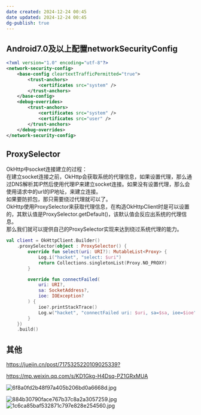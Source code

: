 ```yaml
---
date created: 2024-12-24 00:45
date updated: 2024-12-24 00:45
dg-publish: true
---
```


## Android7.0及以上配置networkSecurityConfig

```xml
<?xml version="1.0" encoding="utf-8"?>
<network-security-config>
    <base-config cleartextTrafficPermitted="true">
        <trust-anchors>
            <certificates src="system" />
        </trust-anchors>
    </base-config>
    <debug-overrides>
        <trust-anchors>
            <certificates src="system" />
            <certificates src="user" />
        </trust-anchors>
    </debug-overrides>
</network-security-config>
```

## ProxySelector

OkHttp中socket连接建立的过程：<br />在建立socket连接之前，OkHttp会获取系统的代理信息，如果设置代理，那么通过DNS解析其IP然后使用代理IP来建立socket连接。如果没有设置代理，那么会使用请求中的url的IP地址，来建立连接。<br />如果要防抓包，那只需要绕过代理就可以了。<br />OkHttp使用ProxySelector来获取代理信息，在构造OkHttpClient时是可以设置的，其默认值是ProxySelector.getDefault()，该默认值会反应出系统的代理信息。<br />那么我们就可以提供自己的ProxySelector实现来达到绕过系统代理的能力。

```kotlin
val client = OkHttpClient.Builder()
    .proxySelector(object : ProxySelector() {
        override fun select(uri: URI?): MutableList<Proxy> {
            Log.i("hacket", "select: $uri")
            return Collections.singletonList(Proxy.NO_PROXY)
        }

        override fun connectFailed(
            uri: URI?,
            sa: SocketAddress?,
            ioe: IOException?
        ) {
            ioe?.printStackTrace()
            Log.w("hacket", "connectFailed uri: $uri, sa=$sa, ioe=$ioe")
        }
    })
    .build()
```

## 其他

<https://juejin.cn/post/7175325220109025339?>

<https://mp.weixin.qq.com/s/KD1Gkg-H4Dsq-PZ1GRxMUA>

![6f8a0fd2b48f97a405b206bd0a6668d.jpg](https://cdn.nlark.com/yuque/0/2023/jpeg/694278/1679070078523-35dadc76-ea3b-4f4d-99cd-bdb0cd0344cd.jpeg#averageHue=%23f3f3ef&clientId=u8987a33f-006e-4&from=paste&height=633&id=u16e408ee&originHeight=950&originWidth=1434&originalType=binary&ratio=1.5&rotation=0&showTitle=false&size=129790&status=done&style=none&taskId=u0346c07b-964c-4228-9127-95ce10e5866&title=&width=956)

![884b30790face767b37c8a2a3057259.jpg](https://cdn.nlark.com/yuque/0/2023/jpeg/694278/1679070027987-e422be82-82e1-42b7-a5f3-52351c07ef00.jpeg#averageHue=%23f2f2f2&clientId=u8987a33f-006e-4&from=paste&height=249&id=uf2afb542&originHeight=374&originWidth=787&originalType=binary&ratio=1.5&rotation=0&showTitle=false&size=78512&status=done&style=none&taskId=u0a035bdb-fece-48aa-9408-64c1180479c&title=&width=524.6666666666666)<br />![1c6ca85baf532871c797e828e254560.jpg](https://cdn.nlark.com/yuque/0/2023/jpeg/694278/1679070049238-e18e10a8-2ab1-4d2d-8a9d-c401e2ddfc5e.jpeg#averageHue=%23f6f6f6&clientId=u8987a33f-006e-4&from=paste&height=739&id=uf624aea2&originHeight=1108&originWidth=1040&originalType=binary&ratio=1.5&rotation=0&showTitle=false&size=122789&status=done&style=none&taskId=u435b2a72-6831-486c-b6f8-b6af3657d09&title=&width=693.3333333333334)
